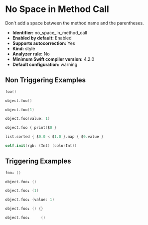 # No Space in Method Call

Don't add a space between the method name and the parentheses.

* **Identifier:** no_space_in_method_call
* **Enabled by default:** Enabled
* **Supports autocorrection:** Yes
* **Kind:** style
* **Analyzer rule:** No
* **Minimum Swift compiler version:** 4.2.0
* **Default configuration:** warning

## Non Triggering Examples

```swift
foo()
```

```swift
object.foo()
```

```swift
object.foo(1)
```

```swift
object.foo(value: 1)
```

```swift
object.foo { print($0 }
```

```swift
list.sorted { $0.0 < $1.0 }.map { $0.value }
```

```swift
self.init(rgb: (Int) (colorInt))
```

## Triggering Examples

```swift
foo↓ ()
```

```swift
object.foo↓ ()
```

```swift
object.foo↓ (1)
```

```swift
object.foo↓ (value: 1)
```

```swift
object.foo↓ () {}
```

```swift
object.foo↓     ()
```